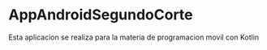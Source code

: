 # AppAndroidSegundoCorte
Esta aplicacion se realiza para la materia de programacion movil con Kotlin

